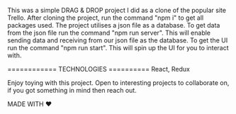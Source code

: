 This was a simple DRAG & DROP project I did as a clone of the popular site Trello.
After cloning the project, run the command "npm i" to get all packages used.
The project utilises a json file as a database. To get data from the json file run the command "npm run server". This will enable sending data and receiving from our json file as the database.
To get the UI run the command "npm run start". This will spin up the UI for you to interact with.

============ TECHNOLOGIES ==========
React, Redux

Enjoy toying with this project.
Open to interesting projects to collaborate on, if you got something in mind then reach out.

MADE WITH ❤
